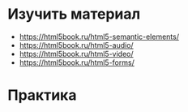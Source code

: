 ﻿# Изучить материал

* https://html5book.ru/html5-semantic-elements/
* https://html5book.ru/html5-audio/
* https://html5book.ru/html5-video/
* https://html5book.ru/html5-forms/

# Практика

